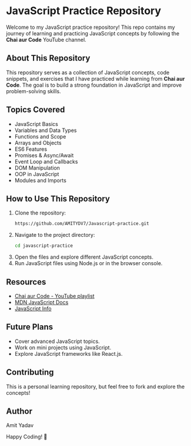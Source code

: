 # JavaScript Practice Repository

Welcome to my JavaScript practice repository! This repo contains my journey of learning and practicing JavaScript concepts by following the **Chai aur Code** YouTube channel.

## About This Repository
This repository serves as a collection of JavaScript concepts, code snippets, and exercises that I have practiced while learning from **Chai aur Code**. The goal is to build a strong foundation in JavaScript and improve problem-solving skills.

## Topics Covered
- JavaScript Basics
- Variables and Data Types
- Functions and Scope
- Arrays and Objects
- ES6 Features
- Promises & Async/Await
- Event Loop and Callbacks
- DOM Manipulation
- OOP in JavaScript
- Modules and Imports

## How to Use This Repository
1. Clone the repository:
   ```bash
   https://github.com/AMITYDV7/Javascript-practice.git
   ```
2. Navigate to the project directory:
   ```bash
   cd javascript-practice
   ```
3. Open the files and explore different JavaScript concepts.
4. Run JavaScript files using Node.js or in the browser console.

## Resources
- [Chai aur Code - YouTube playlist](https://youtube.com/playlist?list=PLu71SKxNbfoBuX3f4EOACle2y-tRC5Q37&si=B4q6kzLChGCHWhXS)
- [MDN JavaScript Docs](https://developer.mozilla.org/en-US/docs/Web/JavaScript)
- [JavaScript Info](https://javascript.info/)

## Future Plans
- Cover advanced JavaScript topics.
- Work on mini projects using JavaScript.
- Explore JavaScript frameworks like React.js.

## Contributing
This is a personal learning repository, but feel free to fork and explore the concepts!

## Author
Amit Yadav

Happy Coding! 🚀

